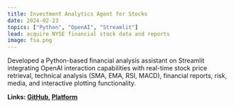 ```yaml
---
title: Investment Analytics Agent for Stocks
date: 2024-02-23
topics: ["Python", "OpenAI", "Streamlit"]
lead: acquire NYSE financial stock data and reports
image: fsa.png
---
```


 Developed a Python-based financial analysis assistant on Streamlit integrating OpenAI interaction capabilities with real-time stock price retrieval,
 technical analysis (SMA, EMA, RSI, MACD), financial reports, risk, media, and interactive plotting functionality.

**Links: [GitHub](https://github.com/dylanhans),
[Platform]()**
